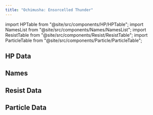 ```yaml
---
title: "Ochimusha: Ensorcelled Thunder"
---
```


import HPTable from "@site/src/components/HP/HPTable";
import NamesList from "@site/src/components/Names/NamesList";
import ResistTable from "@site/src/components/Resist/ResistTable";
import ParticleTable from "@site/src/components/Particle/ParticleTable";

## HP Data

<HPTable item_key="ochimushaensorcelledthunder" data_src="enemy" />

## Names

<NamesList item_key="ochimushaensorcelledthunder" data_src="enemy" />

## Resist Data

<ResistTable item_key="ochimushaensorcelledthunder" data_src="enemy" />

## Particle Data

<ParticleTable item_key="ochimushaensorcelledthunder" data_src="enemy" />
